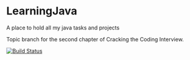 # LearningJava
A place to hold all my java tasks and projects

Topic branch for the second chapter of Cracking the Coding Interview.

[![Build Status](https://travis-ci.org/krukru/LearningJava.svg?branch=ctci/wip/chapter2)](https://travis-ci.org/krukru/LearningJava)
